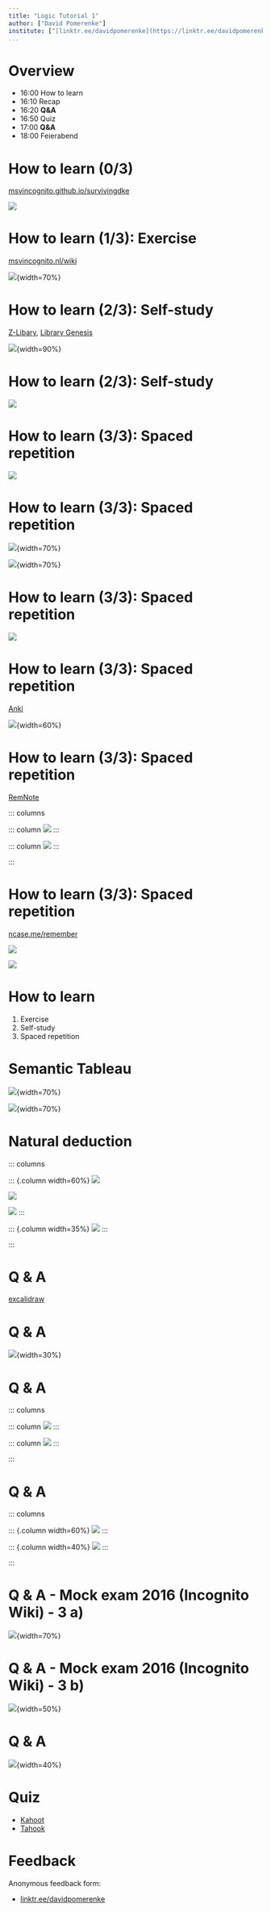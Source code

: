 ```yaml
---
title: "Logic Tutorial 1"
author: ["David Pomerenke"]
institute: ["[linktr.ee/davidpomerenke](https://linktr.ee/davidpomerenke)"]
...
```


# Overview

- 16:00 How to learn
- 16:10 Recap
- 16:20 __Q&A__
- 16:50 Quiz
- 17:00 __Q&A__
- 18:00 Feierabend

# How to learn (0/3)

[msvincognito.github.io/survivingdke](https://msvincognito.github.io/survivingdke/)

![](img/survivingdke.png)

# How to learn (1/3): Exercise

[msvincognito.nl/wiki](https://msvincognito.nl/wiki/study/bachelor/year_1/block_5/logic)

![](img/wiki.png){width=70%}

# How to learn (2/3): Self-study

[Z-Libary](https://b-ok.cc), [Library Genesis](https://libgen.is/)

![](img/libgen.png){width=90%}

# How to learn (2/3): Self-study

![](img/schedule.png)

# How to learn (3/3): Spaced repetition

![](img/flashcards.png)

# How to learn (3/3): Spaced repetition

![](img/rep-good.png){width=70%}

![](img/rep-bad.png){width=70%}

# How to learn (3/3): Spaced repetition

![](img/boex.png)

# How to learn (3/3): Spaced repetition

[Anki](https://apps.ankiweb.net/)

![](img/anki.png){width=60%}

# How to learn (3/3): Spaced repetition

[RemNote](https://remnote.io)

::: columns

::: column
![](img/remnote1.png)
:::

::: column
![](img/remnote2.png)
:::

:::

# How to learn (3/3): Spaced repetition

[ncase.me/remember](https://ncase.me/remember/)

![](img/ncase1.png)

![](img/ncase2.png)

# How to learn

1. Exercise
2. Self-study
3. Spaced repetition

# Semantic Tableau

![](img/tableau1.png){width=70%}

![](img/tableau2.png){width=70%}

# Natural deduction

::: columns

::: {.column width=60%}
![](img/nd-impl.png)

![](img/nd-neg.png)

![](img/nd-disj.png)
:::

::: {.column width=35%}
![](img/nd-conj.png)
:::

:::

# Q & A

[excalidraw](https://excalidraw.com/)

# Q & A

![](img/soundcomplete.png){width=30%}

# Q & A

::: columns

::: column
![](img/truthtable3.png)
:::

::: column
![](img/truthtable4.png)
:::

:::

# Q & A

::: columns

::: {.column width=60%}
![](img/truthtable1.png)
:::

::: {.column width=40%}
![](img/truthtable2.png)
:::

:::

# Q & A - Mock exam 2016 (Incognito Wiki) - 3 a)

![](img/mock2016-3a.png){width=70%}

# Q & A - Mock exam 2016 (Incognito Wiki) - 3 b)

![](img/mock2016-3b.png){width=50%}

# Q & A

![](img/naturaldeduction.png){width=40%}

# Quiz

- [Kahoot](https://create.kahoot.it/details/461e6399-c19c-4a35-aa50-046bcbf6e9f3)
- [Tahook](https://tahook.netlify.app/)

# Feedback

Anonymous feedback form: 

- [linktr.ee/davidpomerenke](https://linktr.ee/davidpomerenke)
